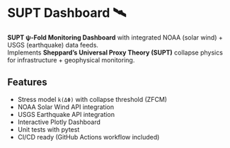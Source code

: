 # SUPT Dashboard 🛰️

**SUPT ψ-Fold Monitoring Dashboard** with integrated NOAA (solar wind) + USGS (earthquake) data feeds.  
Implements **Sheppard’s Universal Proxy Theory (SUPT)** collapse physics for infrastructure + geophysical monitoring.

## Features
- Stress model `k(ΔΦ)` with collapse threshold (ZFCM)
- NOAA Solar Wind API integration
- USGS Earthquake API integration
- Interactive Plotly Dashboard
- Unit tests with pytest
- CI/CD ready (GitHub Actions workflow included)
